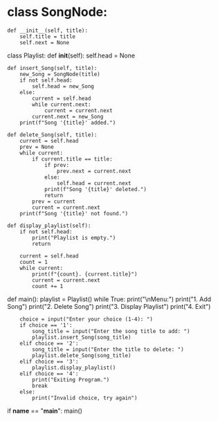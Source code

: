 # class SongNode:
    def __init__(self, title):
        self.title = title
        self.next = None

class Playlist:
    def __init__(self):
        self.head = None
    
    def insert_Song(self, title):
        new_Song = SongNode(title)
        if not self.head:
            self.head = new_Song
        else:
            current = self.head
            while current.next:
                current = current.next
            current.next = new_Song
        print(f"Song '{title}' added.")
    
    def delete_Song(self, title):
        current = self.head
        prev = None
        while current:
            if current.title == title:
                if prev:
                    prev.next = current.next
                else:
                    self.head = current.next
                print(f"Song '{title}' deleted.")
                return
            prev = current
            current = current.next
        print(f"Song '{title}' not found.")
    
    def display_playlist(self):
        if not self.head:
            print("Playlist is empty.")
            return
        
        current = self.head
        count = 1
        while current:
            print(f"{count}. {current.title}")
            current = current.next
            count += 1

def main():
    playlist = Playlist()
    while True:
        print("\nMenu:")
        print("1. Add Song")
        print("2. Delete Song")
        print("3. Display Playlist")
        print("4. Exit")

        choice = input("Enter your choice (1-4): ")
        if choice == '1':
            song_title = input("Enter the song title to add: ")
            playlist.insert_Song(song_title)
        elif choice == '2':
            song_title = input("Enter the title to delete: ")
            playlist.delete_Song(song_title)
        elif choice == '3':
            playlist.display_playlist()
        elif choice == '4':
            print("Exiting Program.")
            break
        else:
            print("Invalid choice, try again")

if __name__ == "__main__":
    main()
